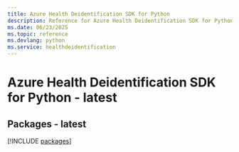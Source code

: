 ```yaml
---
title: Azure Health Deidentification SDK for Python
description: Reference for Azure Health Deidentification SDK for Python
ms.date: 06/23/2025
ms.topic: reference
ms.devlang: python
ms.service: healthdeidentification
---
```

# Azure Health Deidentification SDK for Python - latest
## Packages - latest
[!INCLUDE [packages](health-deidentification-index.md)]